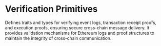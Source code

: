 # Verification Primitives

Defines traits and types for verifying event logs, transaction receipt proofs, and execution proofs, ensuring secure
cross-chain message delivery. It provides validation mechanisms for Ethereum logs and proof structures to maintain the
integrity of cross-chain communication.
